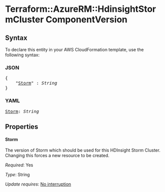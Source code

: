# Terraform::AzureRM::HdinsightStormCluster ComponentVersion

## Syntax

To declare this entity in your AWS CloudFormation template, use the following syntax:

### JSON

<pre>
{
    "<a href="#storm" title="Storm">Storm</a>" : <i>String</i>
}
</pre>

### YAML

<pre>
<a href="#storm" title="Storm">Storm</a>: <i>String</i>
</pre>

## Properties

#### Storm

The version of Storm which should be used for this HDInsight Storm Cluster. Changing this forces a new resource to be created.

_Required_: Yes

_Type_: String

_Update requires_: [No interruption](https://docs.aws.amazon.com/AWSCloudFormation/latest/UserGuide/using-cfn-updating-stacks-update-behaviors.html#update-no-interrupt)

